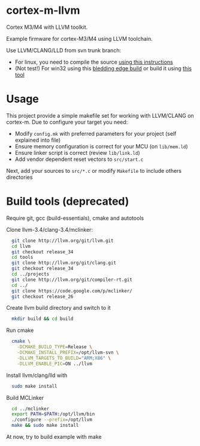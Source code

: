 cortex-m-llvm
=============

Cortex M3/M4 with LLVM toolkit.

Example firmware for cortex-M3/M4 using LLVM toolchain.

Use LLVM/CLANG/LLD from svn trunk branch:

 - For linux, you need to compile the source [using this instructions](http://clang.llvm.org/get_started.html)
 - (Not test!) For win32 using this [bledding edge build](https://sourceforge.net/projects/clangonwin/) or build it using [this tool](http://clangbuilder.net/)

Usage
=====

This project provide a simple makefile set for working with LLVM/CLANG on cortex-m.
Due to configure your target you need:

 - Modify `config.mk` with preferred parameters for your project (self explained into file)
 - Ensure memory configuration is correct for your MCU (on `lib/mem.ld`)
 - Ensure linker script is correct (review `lib/link.ld`)
 - Add vendor dependent reset vectors to `src/start.c`

Next, add your sources to `src/*.c` or modify `Makefile` to include others directories

Build tools (deprecated)
===========

Require git, gcc (build-essentials), cmake and autotools

Clone llvm-3.4/clang-3.4/mclinker:

```bash
  git clone http://llvm.org/git/llvm.git
  cd llvm
  git checkout release_34
  cd tools
  git clone http://llvm.org/git/clang.git
  git checkout release_34
  cd ../projects
  git clone http://llvm.org/git/compiler-rt.git
  cd ../
  git clone https://code.google.com/p/mclinker/
  git checkout release_26
```

Create llvm build directory and switch to it

```bash
  mkdir build && cd build
```

Run cmake

```bash
  cmake \
    -DCMAKE_BUILD_TYPE=Release \
    -DCMAKE_INSTALL_PREFIX=/opt/llvm-svn \
    -DLLVM_TARGETS_TO_BUILD="ARM;X86" \
    -DLLVM_ENABLE_PIC=ON ../llvm
```

Install llvm/clang/lld with

```bash
  sudo make install
```

Build MCLinker

```bash
  cd ../mclinker
  export PATH=$PATH:/opt/llvm/bin
  ./configure --prefix=/opt/llvm
  make && sudo make install
```

At now, try to build example with make
